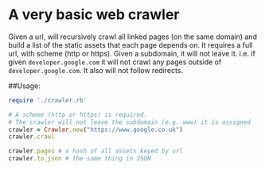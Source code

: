 A very basic web crawler
========================

Given a url, will recursively crawl all linked pages (on the same domain) and build a list of the static assets that each page depends on.
It requires a full url, with scheme (http or https).
Given a subdomain, it will not leave it. i.e. if given `developer.google.com` it will not crawl any pages outside of `developer.google.com`.
It also will not follow redirects.

##Usage:
```ruby
require './crawler.rb'

# A scheme (http or https) is required.
# The crawler will not leave the subdomain (e.g. www) it is assigned
crawler = Crawler.new("https://www.google.co.uk")
crawler.crawl

crawler.pages # a hash of all assets keyed by url
crawler.to_json # the same thing in JSON
```